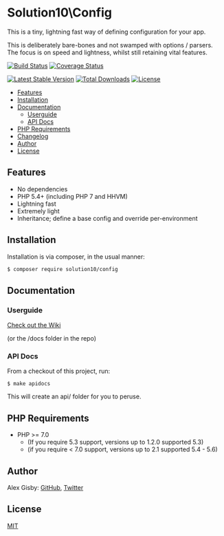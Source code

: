 # Solution10\Config

This is a tiny, lightning fast way of defining configuration for your app.

This is deliberately bare-bones and not swamped with options / parsers. The focus is
on speed and lightness, whilst still retaining vital features.

[![Build Status](https://travis-ci.org/Solution10/config.svg?branch=master)](https://travis-ci.org/Solution10/config)
[![Coverage Status](https://coveralls.io/repos/Solution10/config/badge.png)](https://coveralls.io/r/Solution10/config)

[![Latest Stable Version](https://poser.pugx.org/solution10/config/v/stable.svg)](https://packagist.org/packages/solution10/config)
[![Total Downloads](https://poser.pugx.org/solution10/config/downloads.svg)](https://packagist.org/packages/solution10/config)
[![License](https://poser.pugx.org/solution10/config/license.svg)](https://packagist.org/packages/solution10/config)

- [Features](#features)
- [Installation](#installation)
- [Documentation](#documentation)
    - [Userguide](#userguide)
    - [API Docs](#api-docs)
- [PHP Requirements](#php-requirements)
- [Changelog](#changelog)
- [Author](#author)
- [License](#license)

## Features

- No dependencies
- PHP 5.4+ (including PHP 7 and HHVM)
- Lightning fast
- Extremely light
- Inheritance; define a base config and override per-environment

## Installation

Installation is via composer, in the usual manner:

```sh
$ composer require solution10/config
```

## Documentation

### Userguide

[Check out the Wiki](https://github.com/Solution10/config/wiki)

(or the /docs folder in the repo)

### API Docs

From a checkout of this project, run:

    $ make apidocs

This will create an api/ folder for you to peruse.

## PHP Requirements

- PHP >= 7.0
    - (If you require 5.3 support, versions up to 1.2.0 supported 5.3)
    - (if you require < 7.0 support, versions up to 2.1 supported 5.4 - 5.6)

## Author

Alex Gisby: [GitHub](http://github.com/alexgisby), [Twitter](http://twitter.com/alexgisby)

## License

[MIT](http://github.com/solution10/config/tree/master/LICENSE.md)
